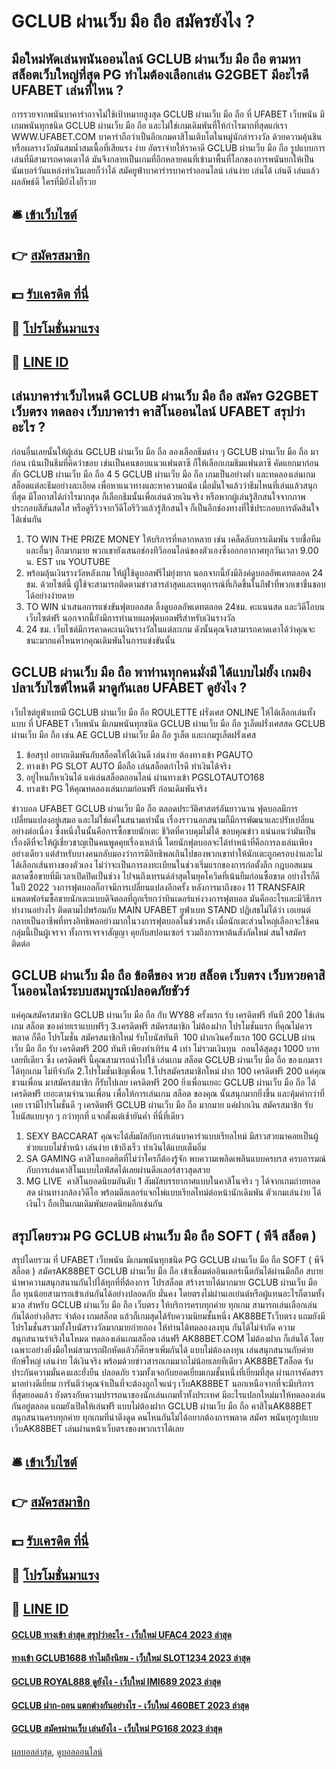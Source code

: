 # GCLUB ผ่านเว็บ มือ ถือ สมัครยังไง ?
## มือใหม่หัดเล่นพนันออนไลน์ GCLUB ผ่านเว็บ มือ ถือ ตามหา สล็อตเว็บใหญ่ที่สุด PG ทำไมต้องเลือกเล่น G2GBET มีอะไรดี UFABET เล่นที่ไหน ?
การรวยจากพนันบาคาร่าอาจไม่ใช้เป้าหมายสูงสุด GCLUB ผ่านเว็บ มือ ถือ ที่ UFABET เว็บพนัน มีเกมพนันทุกชนิด GCLUB ผ่านเว็บ มือ ถือ และไม่ใช่เกมเดิมพันที่ให้กำไรมากที่สุดแก่เรา WWW.UFABET.COM บาคาร่าถือว่าเป็นอีกเกมคาสิโนเติบโตในหมู่นักล่ารางวัล ด้วยความคุ้นชินหรือผลรางวัลมันสมน้ำสมเนื้อที่เสียแรง ง่าย อัตราจ่ายให้ราคาดี GCLUB ผ่านเว็บ มือ ถือ รูปแบบการเล่นที่มีสามารถคาดเดาได้ มันจึงกลายเป็นเกมที่อีกหลายคนที่เข้ามาพื้นที่โลกของการพนันยกให้เป็นนัมเบอร์วันแหล่งทำเงินเลยก็ว่าได้ สมัคยูฟ่าบาคาร่ารบาคาร่าออนไลน์ เล่นง่าย เล่นได้ เล่นดี เล่นแล้วผลลัพธ์ดี ใครที่มียังไงก็รวย

## 🛎 [เข้าเว็บไซต์](https://bit.ly/3SdLNi2)
## 👉 [สมัครสมาชิก](https://bit.ly/3SdLNi2)
## 💵 [รับเครดิต ที่นี่](https://bit.ly/3dyRKHj)
## 👑 [โปรโมชั่นมาแรง](https://bit.ly/3dyRKHj)
## 📱 [LINE ID](https://bit.ly/3dyRKHj)

## เล่นบาคาร่าเว็บไหนดี GCLUB ผ่านเว็บ มือ ถือ สมัคร G2GBET เว็บตรง ทดลอง เว็บบาคาร่า คาสิโนออนไลน์ UFABET สรุปว่าอะไร ?
ก่อนอื่นเลยนั้นให้ผู้เล่น GCLUB ผ่านเว็บ มือ ถือ ลองเลือกธีมต่าง ๆ GCLUB ผ่านเว็บ มือ ถือ มาก่อน เน้นเป็นธีมที่คิดว่าชอบ เช่นเป็นคนชอบแนวแฟนตาซี ก็ให้เลือกเกมธีมแฟนตาซี คัดแยกมาก่อนสัก GCLUB ผ่านเว็บ มือ ถือ 4 5 GCLUB ผ่านเว็บ มือ ถือ เกมเป็นอย่างต่ำ และทดลองเล่นเกมสล็อตแต่ละธีมอย่างละเอียด เพื่อหาแนวทางและหาความถนัด เมื่อมั่นใจแล้วว่าธีมไหนที่เล่นแล้วสนุกที่สุด มีโอกาสได้กำไรมากสุด ก็เลือกธีมนั้นเพื่อเล่นด้วยเงินจริง หรือหากผู้เล่นรู้สึกสนใจจากภาพประกอบสีสันสดใส หรือดูรีวิวจากวีดีโอรีวิวแล้วรู้สึกสนใจ ก็เป็นอีกช่องทางที่ใช้ประกอบการตัดสินใจได้เช่นกัน
1. TO WIN THE PRIZE MONEY ให้บริการที่หลากหลาย เช่น เคล็ดลับการเดิมพัน รายชื่อทีม และอื่นๆ อีกมากมาย พวกเขายังเสนอช่องทีวีออนไลน์ของตัวเองซึ่งออกอากาศทุกวันเวลา 9.00 น. EST บน YOUTUBE
2. พร้อมลุ้นเงินรางวัลหลังเกม ให้ผู้ใช้ดูบอลฟรีไม่ยุ่งยาก นอกจากนี้ยังมีลิงค์ดูบอลอัพเดทตลอด 24 ชม. ด้วยไซต์นี้ ผู้ใช้จะสามารถติดตามข่าวสารล่าสุดและเหตุการณ์ที่เกิดขึ้นในกีฬาที่พวกเขาชื่นชอบได้อย่างง่ายดาย
3. TO WIN นำเสนอการแข่งขันฟุตบอลสด ลิ้งดูบอลอัพเดทตลอด 24ชม. คะแนนสด และวิดีโอบนเว็บไซต์ฟรี นอกจากนี้ยังมีการทำนายผลฟุตบอลฟรีสำหรับเงินรางวัล
4. 24 ชม. เว็บไซต์มีการคาดคะเนเงินรางวัลในแต่ละเกม ดังนั้นคุณจึงสามารถคาดเดาได้ว่าคุณจะชนะมากแค่ไหนหากคุณเดิมพันในการแข่งขันนั้น

## GCLUB ผ่านเว็บ มือ ถือ พาท่านทุกคนมั่งมี ได้แบบไม่ยั้ง เกมยิงปลาเว็บไซต์ไหนดี มาดูกันเลย UFABET ดูยังไง ?
เว็บไซต์ยูฟ่าเบทมี GCLUB ผ่านเว็บ มือ ถือ ROULETTE ฝรั่งเศส ONLINE ให้ได้เลือกเล่นทั้งแบบ ที่ UFABET เว็บพนัน มีเกมพนันทุกชนิด GCLUB ผ่านเว็บ มือ ถือ รูเล็ตฝรั่งเศสสด GCLUB ผ่านเว็บ มือ ถือ เช่น AE GCLUB ผ่านเว็บ มือ ถือ รูเล็ต และเกมรูเล็ตฝรั่งเศส
1. ข้อสรุป อยากเดิมพันกับสล็อตให้ได้เงินดี เล่นง่าย ต้องทางเข้า PGAUTO
2. ทางเข้า PG SLOT AUTO มือถือ เล่นสล็อตกำไรดี ทำเงินได้จริง
3. อยู่ไหนก็หาเงินได้ แค่เล่นสล็อตออนไลน์ ผ่านทางเข้า PGSLOTAUTO168
4. ทางเข้า PG ให้คุณทดลองเล่นเกมก่อนฟรี ก่อนเดิมพันจริง

ข่าวบอล UFABET GCLUB ผ่านเว็บ มือ ถือ ตลอดประวัติศาสตร์อันยาวนาน ฟุตบอลมีการเปลี่ยนแปลงอยู่เสมอ และไม่ใช่แค่ในสนามเท่านั้น เรื่องราวนอกสนามก็มีการพัฒนาและปรับเปลี่ยนอย่างต่อเนื่อง ซึ่งหนึ่งในนั้นคือการซื้อขายนักเตะ
ชีวิตที่ควบคุมไม่ได้
ขอบคุณข่าว
แน่นอนว่ามันเป็นเรื่องดีที่จะให้ผู้เชี่ยวชาญเป็นคนพูดคุยเรื่องเหล่านี้ โดยนักฟุตบอลจะได้ทำหน้าที่คือการลงเล่นเพียงอย่างเดียว แต่สำหรับบางคนกลับมองว่าการมีอิทธิพลเกินไปของพวกเขาทำให้นักเตะถูกครอบงำและไม่ได้เลือกเส้นทางของตัวเอง
ไม่ว่าจะเป็นการลงทะเบียนในช่วงเริ่มแรกของการก่อตั้งลีก กฎบอสแมน ตลาดซื้อขายที่มีเวลาเปิดปิดเป็นช่วง ไปจนถึงเทรนด์ล่าสุดในยุคโควิดที่เน้นยืมก่อนซื้อขาด
อย่างไรก็ดีในปี 2022 วงการฟุตบอลก็อาจมีการเปลี่ยนแปลงอีกครั้ง หลังการมาถึงของ 11 TRANSFAIR แพลตฟอร์มซื้อขายนักเตะแบบดิจิตอลที่ถูกเรียกว่าทินเดอร์แห่งวงการฟุตบอล
มันคืออะไรและมีวิธีการทำงานอย่างไร ติดตามไปพร้อมกับ MAIN UFABET ยูฟ่าเบท STAND
ปฏิเสธไม่ได้ว่า เอเยนต์ กลายเป็นอาชีพที่ทรงอิทธิพลอย่างมากในวงการฟุตบอลในช่วงหลัง เมื่อนักเตะส่วนใหญ่เลือกจะใช้คนกลุ่มนี้เป็นผู้เจรจา ทั้งการเจรจาสัญญา คุยกับสปอนเซอร์ รวมถึงการหาต้นสังกัดใหม่
สนใจสมัคร ติดต่อ

## GCLUB ผ่านเว็บ มือ ถือ ข้อดีของ หวย สล็อต เว็บตรง เว็บหวยคาสิโนออนไลน์ระบบสมบูรณ์ปลอดภัยชัวร์
แค่คุณสมัครสมาชิก GCLUB ผ่านเว็บ มือ ถือ กับ WY88 ครั้งแรก รับ เครดิตฟรี ทันที 200 ใช้เล่นเกม สล็อต ของค่ายเราแบบฟรีๆ
3.เครดิตฟรี สมัครสมาชิก ไม่ต้องฝาก
โปรโมชั่นแรก ที่คุณไม่ควรพลาด ก็คือ โปรโมชั่น สมัครสมาชิกใหม่ รับโบนัสทันที  100 ฝากเงินครั้งแรก 100 GCLUB ผ่านเว็บ มือ ถือ รับ เครดิตฟรี 200 ทันที เพียงทำเทิร์น 4 เท่า ไม่รวมเงินทุน  ถอนได้สุดสูง 1000 บาท เลยทีเดียว ซึ่ง เครดิตฟรี นี้คุณสามารถนำไปใช้ เล่นเกม สล็อต GCLUB ผ่านเว็บ มือ ถือ ของเกมเราได้ทุกเกม ไม่ทีจำกัด
2.โปรโมชั่นเชิญเพื่อน
1.โปรสมัครสมาชิกใหม่ ฝาก 100 เครดิตฟรี 200
แค่คุณชวนเพื่อน มาสมัครสมาชิก ก็รับไปเลย เครดิตฟรี 200 ยิ่งเพื่อนเยอะ GCLUB ผ่านเว็บ มือ ถือ ได้ เครดิตฟรี เยอะตามจำนวนเพื่อน
เพื่อให้การเล่นเกม สล็อต ของคุณ นั้นสนุกมากยิ่งขึ้น และคุ้มค่ากว่าที่เคย เรามีโปรโมชั่นดี ๆ เครดิตฟรี GCLUB ผ่านเว็บ มือ ถือ มากมาย แค่ฝากเงิน สมัครสมาชิก รับโบนัสแบบจุก ๆ กว่าทุกที่ แจกตั้งแต่เช้ายันค่ำ ที่นี่ที่เดียว
1. SEXY BACCARAT คุณจะได้สัมผัสกับการเล่นบาคาร่าแบบเรียลไทม์ มีสาวสวยมาคอยเป็นผู้ช่วยแบบไม่ซ้ำหน้า เล่นง่าย เข้าถึงเร็ว ทำเงินได้แบบเต็มอิ่ม
2. SA GAMING คาสิโนยอดฮิตที่ไม่ว่าใครก็ต้องรู้จัก พบความเพลิดเพลินแบบครบรส ครบอารมณ์กับการเล่นคาสิโนแบบไลฟ์สดได้เลยผ่านดีลเลอร์สาวสุดสวย
3. MG LIVE  คาสิโนยอดนิยมอันดับ 1 สัมผัสบรรยากาศแบบในคาสิโนจริง ๆ ได้จากเกมถ่ายทอดสด ผ่านทางกล้องวิดีโอ พร้อมดีลเลอร์แจกไพ่แบบเรียลไทม์ต่อหน้านักเดิมพัน ตัวเกมเล่นง่าย ได้เงินไว ถือเป็นเกมเดิมพันยอดนิยมอีกเช่นกัน

## สรุปโดยรวม PG GCLUB ผ่านเว็บ มือ ถือ SOFT ( พีจี สล็อต )
สรุปโดยรวม ที่ UFABET เว็บพนัน มีเกมพนันทุกชนิด PG GCLUB ผ่านเว็บ มือ ถือ SOFT ( พีจี สล็อต ) สมัครAK88BET GCLUB ผ่านเว็บ มือ ถือ เข้าเชื่อมต่ออินเตอร์เน็ตกันได้ผ่านมือถือ สบาย นำพาความสนุกสนานกันไปได้ทุกที่ที่ต้องการ โปรสล็อต สร้างรายได้มากมาย GCLUB ผ่านเว็บ มือ ถือ ทุนน้อยสามารถเข้าเล่นกันได้อย่างปลอดภัย มั่นคง โดยตรงไม่ผ่านเอเย่นต์หรือผู้แทนอะไรก็ตามทั้งมวล สำหรับ GCLUB ผ่านเว็บ มือ ถือ เว็บตรง ให้บริการครบทุกค่าย ทุกเกม สามารถเล่นเลือกเล่นกันได้อย่างอิสระ จำต้อง เกมสล็อต แล้วก็เกมสุดได้รับความนิยมชั้นหนึ่ง AK88BETเว็บตรง แถมยังมีโปรโมชั่นสรวมทั้งโบนัสรางวัลมากมายก่ายกอง ให้ท่านได้ทดลองลงทุน กันได้ไม่จำกัด ความสนุกสนานร่าเริงในโหมด ทดลองเล่นเกมสล็อต เล่นฟรี AK88BET.COM ไม่ต้องฝาก ก็เล่นได้ โดยเฉพาะอย่างยิ่งมือใหม่สามารถฝึกหัดแล้วก็ศึกษาเพิ่มกันได้ แบบไม่ต้องลงทุน เล่นสนุกสนานกับค่ายยักษ์ใหญ่ เล่นง่าย ได้เงินจริง พร้อมด้วยข่าวสารถเกมมากไม่น้อยเลยทีเดียว AK88BETสล็อต รับประกันความมั่นคงและยั่งยืน ปลอดภัย รวมทั้งเจอกับยอดเยี่ยมเกมชั้นหนึ่งที่เยี่ยมที่สุด ผ่านการคัดสรรมาอย่างดีเยี่ยม การันตีว่าคุณจำเป็นที่จะต้องถูกใจแน่ๆ เว็บAK88BET นอกเหนือจากที่จะมีบริการที่สุดยอดแล้ว ยังตรงกับความปรารถนาของนักเล่นเกมทั่วทั้งประเทศ มีอะไรแปลกใหม่มาให้ทดลองเล่นกันอยู่ตลอด แถมยังเปิดให้เล่นฟรี แบบไม่ต้องฝาก GCLUB ผ่านเว็บ มือ ถือ คาสิโนAK88BET สนุกสนานครบทุกค่าย ทุกเกมที่น่าดึงดูด คนไหนกันไม่ได้อยากต้องการพลาด สมัคร พนันทุกรูปแบบ เว็บAK88BET เล่นผ่านหน้าเว็บตรงของพวกเราได้เลย

## 🛎 [เข้าเว็บไซต์](https://bit.ly/3SdLNi2)
## 👉 [สมัครสมาชิก](https://bit.ly/3SdLNi2)
## 💵 [รับเครดิต ที่นี่](https://bit.ly/3dyRKHj)
## 👑 [โปรโมชั่นมาแรง](https://bit.ly/3dyRKHj)
## 📱 [LINE ID](https://bit.ly/3dyRKHj)

#### [GCLUB ทางเข้า ล่าสุด สรุปว่าอะไร - เว็บใหม่ UFAC4 2023 ล่าสุด](https://atom.io/themes/gclub%20ทางเข้า%20ล่าสุด%20สรุปว่าอะไร%20-%20เว็บใหม่%20ufac4%202023%20ล่าสุด)
#### [ทางเข้า GCLUB1688 ทำไมถึงนิยม - เว็บใหม่ SLOT1234 2023 ล่าสุด](https://atom.io/themes/ทางเข้า%20gclub1688%20ทำไมถึงนิยม%20-%20เว็บใหม่%20slot1234%202023%20ล่าสุด)
#### [GCLUB ROYAL888 ดูยังไง - เว็บใหม่ IMI689 2023 ล่าสุด](https://atom.io/themes/gclub%20royal888%20ดูยังไง%20-%20เว็บใหม่%20imi689%202023%20ล่าสุด)
#### [GCLUB ฝาก-ถอน แตกต่างกันอย่างไร - เว็บใหม่ 460BET 2023 ล่าสุด](https://atom.io/themes/gclub%20ฝาก-ถอน%20แตกต่างกันอย่างไร%20-%20เว็บใหม่%20460bet%202023%20ล่าสุด)
#### [GCLUB สมัครผ่านเว็บ เล่นยังไง - เว็บใหม่ PG168 2023 ล่าสุด](https://atom.io/themes/gclub%20สมัครผ่านเว็บ%20เล่นยังไง%20-%20เว็บใหม่%20pg168%202023%20ล่าสุด)

[ผลบอลล่าสุด](https://siamsport.tv "ผลบอลล่าสุด"), [ดูบอลออนไลน์](https://siamsport.tv/ดูบอลสด "ดูบอลออนไลน์")